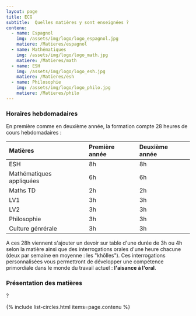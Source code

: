 ```yaml
---
layout: page
title: ECG
subtitle:  Quelles matières y sont enseignées ?
contenu:
  - name: Espagnol
    img: /assets/img/logo/logo_espagnol.jpg
    matiere: /Matieres/espagnol
  - name: Mathématiques
    img: /assets/img/logo/logo_math.jpg
    matiere: /Matieres/math
  - name: ESH
    img: /assets/img/logo/logo_esh.jpg
    matiere: /Matieres/esh
  - name: Philosophie
    img: /assets/img/logo/logo_philo.jpg
    matiere: /Matieres/philo
---
```


### Horaires hebdomadaires ###

En première comme en deuxième année, la formation compte 28 heures de cours hebdomadaires :

| Matières | Première année | Deuxième année |
| :------ |:--- | :--- |
| ESH | 8h | 8h |
| Mathématiques appliquées | 6h | 6h |
| Maths TD | 2h | 2h |
| LV1 | 3h | 3h |
| LV2 | 3h | 3h |
| Philosophie | 3h | 3h |
| Culture génrérale | 3h | 3h |

A ces 28h viennent s'ajouter un devoir sur table d'une durée de 3h ou 4h selon la matière ainsi que des interrogations
 orales d'une heure chacune (deux par semaine en moyenne : les  "khôlles"). Ces interrogations personnalisées vous permettront de développer une compétence primordiale dans le monde du travail actuel : **l'aisance à l'oral**.

### Présentation des matières ###
 
 ?
 
{% include list-circles.html items=page.contenu %}


